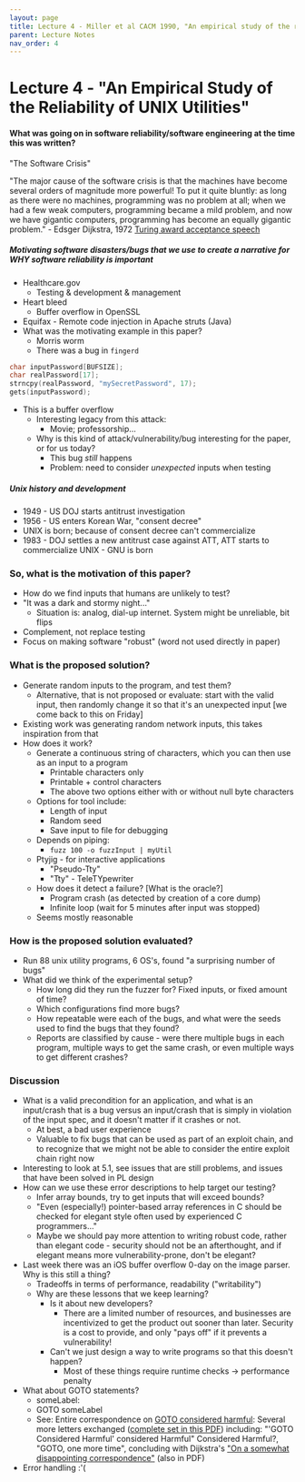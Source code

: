 ```yaml
---
layout: page
title: Lecture 4 - Miller et al CACM 1990, "An empirical study of the reliability of UNIX utilities"
parent: Lecture Notes
nav_order: 4
---
```


# Lecture 4 - "An Empirical Study of the Reliability of UNIX Utilities"

#### What was going on in software reliability/software engineering at the time this was written?
"The Software Crisis"

"The major cause of the software crisis is that the machines have become several orders of magnitude more powerful! To put it quite bluntly: as long as there were no machines, programming was no problem at all; when we had a few weak computers, programming became a mild problem, and now we have gigantic computers, programming has become an equally gigantic problem." - Edsger Dijkstra, 1972 [Turing award acceptance speech](\0x03)

##### Motivating software disasters/bugs that we use to create a narrative for WHY software reliability is important
* Healthcare.gov 
	* Testing & development & management
* Heart bleed
	* Buffer overflow in OpenSSL
* Equifax - Remote code injection in Apache struts (Java)
* What was the motivating example in this paper?
	* Morris worm
	* There was a bug in `fingerd`
	
```c
char inputPassword[BUFSIZE];
char realPassword[17];
strncpy(realPassword, "mySecretPassword", 17);
gets(inputPassword); 
```
* This is a buffer overflow 
	* Interesting legacy from this attack:
		* Movie; professorship...
	* Why is this kind of attack/vulnerability/bug interesting for the paper, or for us today?
		* This bug *still* happens
		* Problem: need to consider *unexpected* inputs when testing
##### Unix history and development
* 1949 - US DOJ starts antitrust investigation
* 1956 - US enters Korean War, "consent decree"
* UNIX is born; because of consent decree can't commercialize
* 1983 - DOJ settles a new antitrust case against ATT, ATT starts to commercialize UNIX - GNU is born

### So, what is the motivation of this paper?
* How do we find inputs that humans are unlikely to test?
* "It was a dark and stormy night..."
	* Situation is: analog, dial-up internet. System might be unreliable, bit flips
* Complement, not replace testing
* Focus on making software "robust" (word not used directly in paper)

### What is the proposed solution?
* Generate random inputs to the program, and test them?
	* Alternative, that is not proposed or evaluate: start with the valid input, then randomly change it so that it's an unexpected input [we come back to this on Friday]
* Existing work was generating random network inputs, this takes inspiration from that
* How does it work?
	* Generate a continuous string of characters, which you can then use as an input to a program
		* Printable characters only
		* Printable + control characters
		* The above two options either with or without null byte characters
	* Options for tool include:
		* Length of input
		* Random seed
		* Save input to file for debugging
	* Depends on piping:
		* `fuzz 100 -o fuzzInput | myUtil`
	* Ptyjig - for interactive applications
		* "Pseudo-Tty"
		* "Tty" - TeleTYpewriter 
	* How does it detect a failure? [What is the oracle?]
		* Program crash (as detected by creation of a core dump)
		* Infinite loop (wait for 5 minutes after input was stopped)
	* Seems mostly reasonable
	
### How is the proposed solution evaluated?
* Run 88 unix utility programs, 6 OS's, found "a surprising number of bugs"
* What did we think of the experimental setup?
	* How long did they run the fuzzer for? Fixed inputs, or fixed amount of time?
	* Which configurations find more bugs?
	* How repeatable were each of the bugs, and what were the seeds used to find the bugs that they found?
	* Reports are classified by cause - were there multiple bugs in each program, multiple ways to get the same crash, or even multiple ways to get different crashes?

### Discussion
* What is a valid precondition for an application, and what is an input/crash that is a bug versus an input/crash that is simply in violation of the input spec, and it doesn't matter if it crashes or not.
	* At best, a bad user experience
	* Valuable to fix bugs that can be used as part of an exploit chain, and to recognize that we might not be able to consider the entire exploit chain right now
* Interesting to look at 5.1, see issues that are still problems, and issues that have been solved in PL design
* How can we use these error descriptions to help target our testing?
	* Infer array bounds, try to get inputs that will exceed bounds?
	* "Even (especially!) pointer-based array references in C should be checked for elegant style often used by experienced C programmers..."
	* Maybe we should pay more attention to writing robust code, rather than elegant code - security should not be an afterthought, and if elegant means more vulnerability-prone, don't be elegant?
* Last week there was an iOS buffer overflow 0-day on the image parser. Why is this still a thing?
	* Tradeoffs in terms of performance, readability ("writability")
	* Why are these lessons that we keep learning?
		* Is it about new developers?
			* There are a limited number of resources, and businesses are incentivized to get the product out sooner than later. Security is a cost to provide, and only "pays off" if it prevents a vulnerability!
		* Can't we just design a way to write programs so that this doesn't happen?
			* Most of these things require runtime checks -> performance penalty
* What about GOTO statements?
	* someLabel: <someStatement>
	* GOTO someLabel
	* See: Entire correspondence on [GOTO considered harmful](https://homepages.cwi.nl/~storm/teaching/reader/Dijkstra68.pdf): Several more letters exchanged ([complete set in this PDF](https://www2.cs.arizona.edu/classes/cs372/spring17/gotoletters.pdf)) including: "'GOTO Considered Harmful' considered Harmful" Considered Harmful?, "GOTO, one more time", concluding with Dijkstra's ["On a somewhat disappointing correspondence"](https://www.cs.utexas.edu/users/EWD/transcriptions/EWD10xx/EWD1009.html) (also in PDF)
* Error handling :'( 
